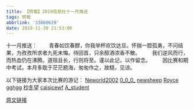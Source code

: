 ```yaml
---
title: 【转载】2019信息社十一月推送
tags: 转载
abbrlink: '33860629'
date: 2019-11-30 21:53:00
---
```


十一月推送：
　　青春如饮春醪，你我举杯欢饮达旦。怀揣一腔孤勇，不问结果，为孜孜所求者九死未悔。待回首，只余醇酒浓香不散。
　　我们逆风而行，而热血仍在沸腾。道阻且长，行则将至。谨以此记，以作留念。
　　因比赛和期中考试，本月多耽于茫茫题海，匆匆作之，故糙，见谅。

<!--more-->

以下链接为大家本次比赛的游记：
[Neworld2002](https://neworld2002.github.io/2019/11/16/20191116/)
[0_0_0_](https://smezllz.blog.luogu.org/you-ji-csp-s2019-post)
[newsheep](https://newsheep2003.github.io/2019-11-18/)
[Royce](https://royce2019.github.io/2019-CSP-Travels/)
[gghgg](https://smzedgg.blog.luogu.org/ji-csp2019-post#)
[杪冬望](https://www.luogu.com.cn/blog/ccccxxxxyyyy/post-sha)
[caisicewf](https://www.luogu.com.cn/blog/Hegore/csp-s-2019-post)
[A_student](https://www.luogu.com.cn/blog/A-student/fu-zhou-csp-you-ji-huan-zai-geng-xin-post)

[原文链接](https://user.qzone.qq.com/2567446457/mood/b91f08994c74e25dad750b00)